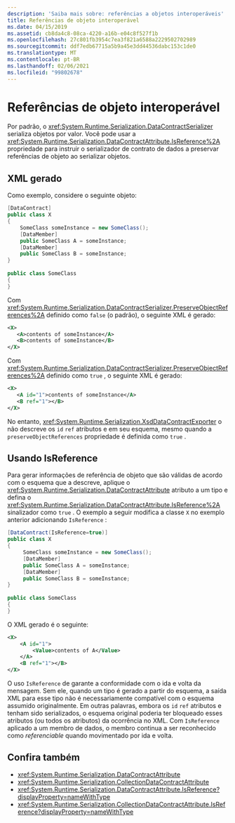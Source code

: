 ```yaml
---
description: 'Saiba mais sobre: referências a objetos interoperáveis'
title: Referências de objeto interoperável
ms.date: 04/15/2019
ms.assetid: cb8da4c8-08ca-4220-a16b-e04c8f527f1b
ms.openlocfilehash: 27c801fb3954c7ea3f821a6588a2229502702989
ms.sourcegitcommit: ddf7edb67715a5b9a45e3dd44536dabc153c1de0
ms.translationtype: MT
ms.contentlocale: pt-BR
ms.lasthandoff: 02/06/2021
ms.locfileid: "99802678"
---
```

# <a name="interoperable-object-references"></a>Referências de objeto interoperável

Por padrão, o <xref:System.Runtime.Serialization.DataContractSerializer> serializa objetos por valor. Você pode usar a <xref:System.Runtime.Serialization.DataContractAttribute.IsReference%2A> propriedade para instruir o serializador de contrato de dados a preservar referências de objeto ao serializar objetos.  
  
## <a name="generated-xml"></a>XML gerado  

 Como exemplo, considere o seguinte objeto:  
  
```csharp  
[DataContract]  
public class X  
{  
    SomeClass someInstance = new SomeClass();  
    [DataMember]  
    public SomeClass A = someInstance;  
    [DataMember]  
    public SomeClass B = someInstance;  
}  
  
public class SomeClass
{  
}  
```  
  
 Com <xref:System.Runtime.Serialization.DataContractSerializer.PreserveObjectReferences%2A> definido como `false` (o padrão), o seguinte XML é gerado:  
  
```xml  
<X>  
   <A>contents of someInstance</A>  
   <B>contents of someInstance</B>  
</X>  
```  
  
 Com <xref:System.Runtime.Serialization.DataContractSerializer.PreserveObjectReferences%2A> definido como `true` , o seguinte XML é gerado:  
  
```xml  
<X>  
   <A id="1">contents of someInstance</A>  
   <B ref="1"></B>  
</X>  
```  
  
 No entanto, <xref:System.Runtime.Serialization.XsdDataContractExporter> o não descreve os `id` `ref` atributos e em seu esquema, mesmo quando a `preserveObjectReferences` propriedade é definida como `true` .  
  
## <a name="using-isreference"></a>Usando IsReference  

 Para gerar informações de referência de objeto que são válidas de acordo com o esquema que a descreve, aplique o <xref:System.Runtime.Serialization.DataContractAttribute> atributo a um tipo e defina o <xref:System.Runtime.Serialization.DataContractAttribute.IsReference%2A> sinalizador como `true` . O exemplo a seguir modifica a classe `X` no exemplo anterior adicionando `IsReference` :  
  
```csharp
[DataContract(IsReference=true)]
public class X
{  
     SomeClass someInstance = new SomeClass();
     [DataMember]
     public SomeClass A = someInstance;
     [DataMember]
     public SomeClass B = someInstance;
}
  
public class SomeClass
{
}  
````

 O XML gerado é o seguinte:  

```xml
<X>  
    <A id="1">
        <Value>contents of A</Value>  
    </A>
    <B ref="1"></B>  
</X>
```  
  
 O uso `IsReference` de garante a conformidade com o ida e volta da mensagem. Sem ele, quando um tipo é gerado a partir do esquema, a saída XML para esse tipo não é necessariamente compatível com o esquema assumido originalmente. Em outras palavras, embora os `id` `ref` atributos e tenham sido serializados, o esquema original poderia ter bloqueado esses atributos (ou todos os atributos) da ocorrência no XML. Com `IsReference` aplicado a um membro de dados, o membro continua a ser reconhecido como *referenciable* quando movimentado por ida e volta.  
  
## <a name="see-also"></a>Confira também

- <xref:System.Runtime.Serialization.DataContractAttribute>
- <xref:System.Runtime.Serialization.CollectionDataContractAttribute>
- <xref:System.Runtime.Serialization.DataContractAttribute.IsReference?displayProperty=nameWithType>
- <xref:System.Runtime.Serialization.CollectionDataContractAttribute.IsReference?displayProperty=nameWithType>
